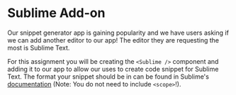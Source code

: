 # Sublime Add-on

Our snippet generator app is gaining popularity and we have users asking if we can add another editor to our app! The editor they are requesting the most is Sublime Text.

For this assignment you will be creating the `<Sublime />` component and adding it to our app to allow our uses to create code snippet for Sublime Text. The format your snippet should be in can be found in Sublime's [documentation](https://sublime-text.readthedocs.io/en/stable/extensibility/snippets.html) (Note: You do not need to include `<scope>`!). 